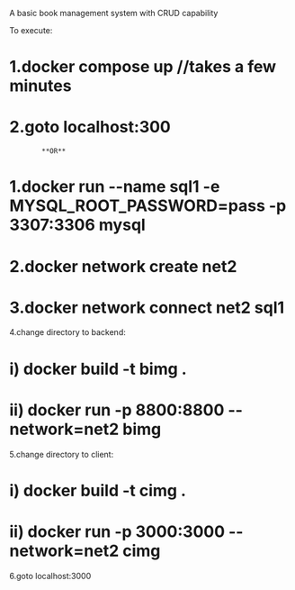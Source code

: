 A basic book management system with CRUD capability

To execute:
# 1.docker compose up //takes a few minutes
# 2.goto localhost:300

			**OR**							

# 1.docker run --name sql1 -e MYSQL_ROOT_PASSWORD=pass -p 3307:3306  mysql
# 2.docker network create net2
# 3.docker network connect net2 sql1
4.change directory to backend:
# 	i) docker build -t bimg .
#	ii) docker run -p 8800:8800 --network=net2 bimg
5.change directory to client:
#	i) docker build -t cimg .
#	ii) docker run -p 3000:3000 --network=net2 cimg
6.goto localhost:3000
